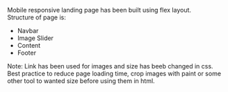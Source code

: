 Mobile responsive landing page has been built using flex layout. <br>
Structure of page is: <br>
- Navbar
- Image Slider
- Content
- Footer

Note: Link has been used for images and size has beeb changed in css.
Best practice to reduce page loading time, crop images with paint or some other tool to wanted size before using them in html.
